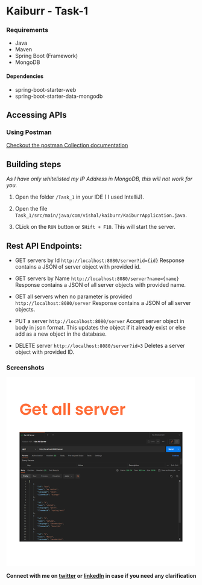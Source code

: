 ﻿# Kaiburr - Task-1
 
 ### Requirements

- Java
- Maven
- Spring Boot (Framework)
- MongoDB

#### Dependencies

- spring-boot-starter-web
- spring-boot-starter-data-mongodb
 
## Accessing APIs

### Using Postman

[Checkout the postman Collection documentation](https://documenter.getpostman.com/view/17852876/2s93RRxtwq)

## Building steps
*As I have only whitelisted my IP Address in MongoDB, this will not work for you.*
1. Open the folder `/Task_1` in your IDE ( I used IntelliJ).

2. Open the file `Task_1/src/main/java/com/vishal/kaiburr/KaiburrApplication.java`.

3. CLick on the `RUN` button or `SHift + F10`. This will start the server.



## Rest  API Endpoints:

- GET  servers by Id	`http://localhost:8080/server?id={id}`
Response contains a JSON of server object with provided id.

- GET  servers by Name	`http://localhost:8080/server?name={name}`
Response contains a JSON of all server objects with provided name.

- GET  all servers when no parameter is provided	`http://localhost:8080/server`
Response contains a JSON of all server objects.

- PUT a server	`http://localhost:8080/server`
Accept server object in body in json format. This updates the object if it already exist or else add as a new object in the database.

- DELETE server	`http://localhost:8080/server?id=3`
Deletes a  server object with provided ID.

### Screenshots

![Get all servers](/screenshots/getAllServer.png)

**Connect with me on [twitter](https://twitter.com/vishalr206) or [linkedIn](https://www.linkedin.com/in/vishal-r-5a7184195/) in case if you need any clarification**

